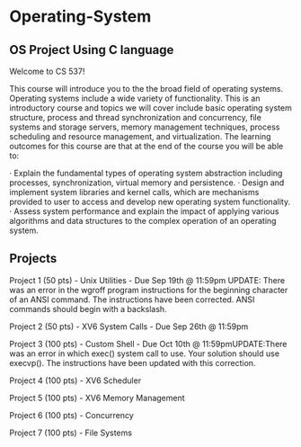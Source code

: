 # Operating-System
## OS Project Using C language

Welcome to CS 537!

This course will introduce you to the the broad field of operating systems. Operating systems include a wide variety of functionality. This is an introductory course and topics we will cover include basic operating system structure, process and thread synchronization and concurrency, file systems and storage servers, memory management techniques, process scheduling and resource management, and virtualization. The learning outcomes for this course are that at the end of the course you will be able to:

· Explain the fundamental types of operating system abstraction including processes, synchronization, virtual memory and persistence.
· Design and implement system libraries and kernel calls, which are mechanisms provided to user to access and develop new operating system functionality.
· Assess system performance and explain the impact of applying various algorithms and data structures to the complex operation of an operating system.

## Projects

Project 1 (50 pts) - Unix Utilities - Due Sep 19th @ 11:59pm UPDATE: There was an error in the wgroff program instructions for the beginning character of an ANSI command. The instructions have been corrected. ANSI commands should begin with a backslash.
  
Project 2 (50 pts) - XV6 System Calls - Due Sep 26th @ 11:59pm

Project 3 (100 pts) - Custom Shell - Due Oct 10th @ 11:59pmUPDATE:There was an error in which exec() system call to use. Your solution should use execvp(). The instructions have been updated with this correction.

Project 4 (100 pts) - XV6 Scheduler
  
Project 5 (100 pts) - XV6 Memory Management
  
Project 6 (100 pts) - Concurrency
  
Project 7 (100 pts) - File Systems
